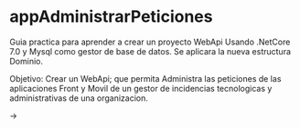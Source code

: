 # appAdministrarPeticiones
Guia practica para aprender a crear un proyecto WebApi Usando .NetCore 7.0 y Mysql como gestor de base de datos. Se aplicara la nueva estructura Dominio.


Objetivo: Crear un WebApi;  que permita Administra las peticiones de las aplicaciones Front y Movil de un gestor de incidencias tecnologicas y administrativas de una organizacion.

->